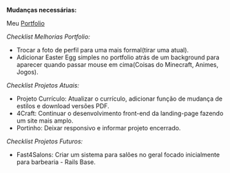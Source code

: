 **Mudanças necessárias:**

Meu [Portfolio](https://lucasact4.github.io/)

*Checklist Melhorias Portfolio:*
- Trocar a foto de perfil para uma mais formal(tirar uma atual).
- Adicionar Easter Egg simples no portfolio atrás de um background para aparecer quando passar mouse em cima(Coisas do Minecraft, Animes, Jogos).

*Checklist Projetos Atuais:*
- Projeto Currículo: Atualizar o currículo, adicionar função de mudança de estilos e download versões PDF.
- 4Craft: Continuar o desenvolvimento front-end da landing-page fazendo um site mais amplo.
- Portinho: Deixar responsivo e informar projeto encerrado.

*Checklist Projetos Futuros:*
- Fast4Salons: Criar um sistema para salões no geral focado inicialmente para barbearia - Rails Base.
